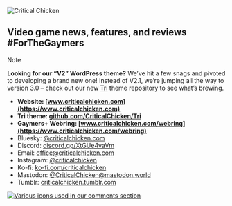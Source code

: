 ![Critical Chicken](https://github.com/CriticalChicken/.github/assets/35422415/9bfde9fb-c430-4873-9532-e6ccae56d6da)

## Video game news, features, and reviews #ForTheGaymers

> [!NOTE]
> <b>Looking for our &ldquo;V2&rdquo; WordPress theme?</b> We&rsquo;ve hit a few snags and pivoted to developing a brand new one! Instead of V2.1, we&rsquo;re jumping all the way to version 3.0 &ndash; check out our new [Tri](https://github.com/CriticalChicken/Tri) theme repository to see what&rsquo;s brewing.

- **Website: [www.criticalchicken.com](https://www.criticalchicken.com)**
- **Tri theme: [github.com/CriticalChicken/Tri](https://github.com/CriticalChicken/Tri)**
- **Gaymers&plus; Webring: [www.criticalchicken.com/webring](https://www.criticalchicken.com/webring)**
- Bluesky: [@criticalchicken.com](https://bsky.app/profile/criticalchicken.com)
- Discord: [discord.gg/XtGUe4vaVm](https://discord.gg/XtGUe4vaVm)
- Email: [office@criticalchicken.com](mailto:office@criticalchicken.com)
- Instagram: [@criticalchicken](https://www.instagram.com/criticalchicken)
- Ko-fi: [ko-fi.com/criticalchicken](https://ko-fi.com/criticalchicken)
- Mastodon: [@CriticalChicken@mastodon.world](https://mastodon.world/@CriticalChicken)
- Tumblr: [criticalchicken.tumblr.com](https://criticalchicken.tumblr.com/)

<picture><a href="https://notbyai.fyi" target="_blank" rel="external help"><img alt="Various icons used in our comments section" src="https://github.com/CriticalChicken/.github/assets/35422415/302eee1b-11ff-4239-8e68-7111ff0d50c6"></a></picture>
